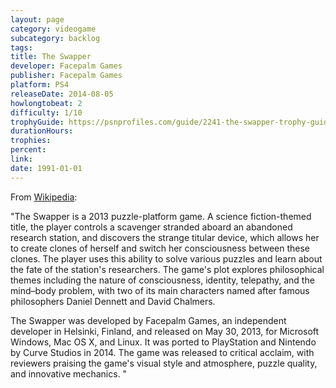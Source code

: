 ```yaml
---
layout: page
category: videogame
subcategory: backlog
tags:
title: The Swapper
developer: Facepalm Games
publisher: Facepalm Games
platform: PS4
releaseDate: 2014-08-05
howlongtobeat: 2
difficulty: 1/10
trophyGuide: https://psnprofiles.com/guide/2241-the-swapper-trophy-guide
durationHours:
trophies:
percent:
link:
date: 1991-01-01
---
```


From [Wikipedia](https://en.wikipedia.org/wiki/The_Swapper):

"The Swapper is a 2013 puzzle-platform game. A science fiction-themed title, the player controls a scavenger stranded aboard an abandoned research station, and discovers the strange titular device, which allows her to create clones of herself and switch her consciousness between these clones. The player uses this ability to solve various puzzles and learn about the fate of the station's researchers. The game's plot explores philosophical themes including the nature of consciousness, identity, telepathy, and the mind–body problem, with two of its main characters named after famous philosophers Daniel Dennett and David Chalmers.

The Swapper was developed by Facepalm Games, an independent developer in Helsinki, Finland, and released on May 30, 2013, for Microsoft Windows, Mac OS X, and Linux. It was ported to PlayStation and Nintendo by Curve Studios in 2014. The game was released to critical acclaim, with reviewers praising the game's visual style and atmosphere, puzzle quality, and innovative mechanics. "
